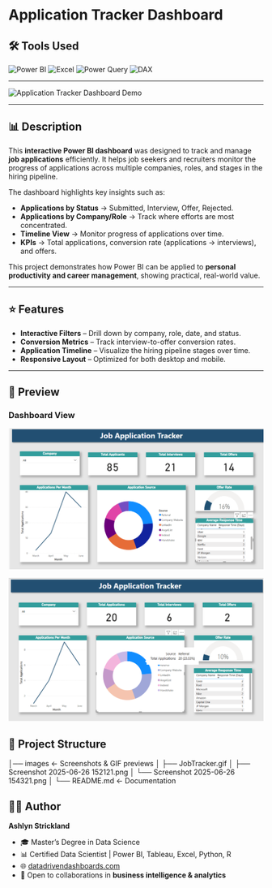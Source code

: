 # Application Tracker Dashboard  

## 🛠 Tools Used  
![Power BI](https://img.shields.io/badge/Power%20BI-F2C811?style=for-the-badge&logo=powerbi&logoColor=black)  ![Excel](https://img.shields.io/badge/Microsoft%20Excel-217346?style=for-the-badge&logo=microsoftexcel&logoColor=white)  ![Power Query](https://img.shields.io/badge/Power%20Query-0E76A8?style=for-the-badge&logo=microsoft&logoColor=white)  ![DAX](https://img.shields.io/badge/DAX-0078D4?style=for-the-badge&logo=microsoft&logoColor=white)  

---

![Application Tracker Dashboard Demo](./images/JobTracker.gif)

---

## 📊 Description  

This **interactive Power BI dashboard** was designed to track and manage **job applications** efficiently. It helps job seekers and recruiters monitor the progress of applications across multiple companies, roles, and stages in the hiring pipeline.  

The dashboard highlights key insights such as:  
- **Applications by Status** → Submitted, Interview, Offer, Rejected.  
- **Applications by Company/Role** → Track where efforts are most concentrated.  
- **Timeline View** → Monitor progress of applications over time.  
- **KPIs** → Total applications, conversion rate (applications → interviews), and offers.  

This project demonstrates how Power BI can be applied to **personal productivity and career management**, showing practical, real-world value.  

---

## ⭐ Features  

- **Interactive Filters** – Drill down by company, role, date, and status.  
- **Conversion Metrics** – Track interview-to-offer conversion rates.  
- **Application Timeline** – Visualize the hiring pipeline stages over time.  
- **Responsive Layout** – Optimized for both desktop and mobile.  

---

## 📸 Preview  

### Dashboard View  
![Application Tracker Dashboard - Main](./images/Screenshot%202025-06-26%20152121.png)

![Application Tracker Dashboard - Detail](./images/Screenshot%202025-06-26%20154321.png)  


## 📂 Project Structure  

│── images <- Screenshots & GIF previews
│ ├── JobTracker.gif
│ ├── Screenshot 2025-06-26 152121.png
│ └── Screenshot 2025-06-26 154321.png
│
└── README.md <- Documentation

## 👩‍💻 Author  
**Ashlyn Strickland**  
- 🎓 Master’s Degree in Data Science  
- 📊 Certified Data Scientist | Power BI, Tableau, Excel, Python, R  
- 🌐 [datadrivendashboards.com](http://datadrivendashboards.com)  
- 💼 Open to collaborations in **business intelligence & analytics**
